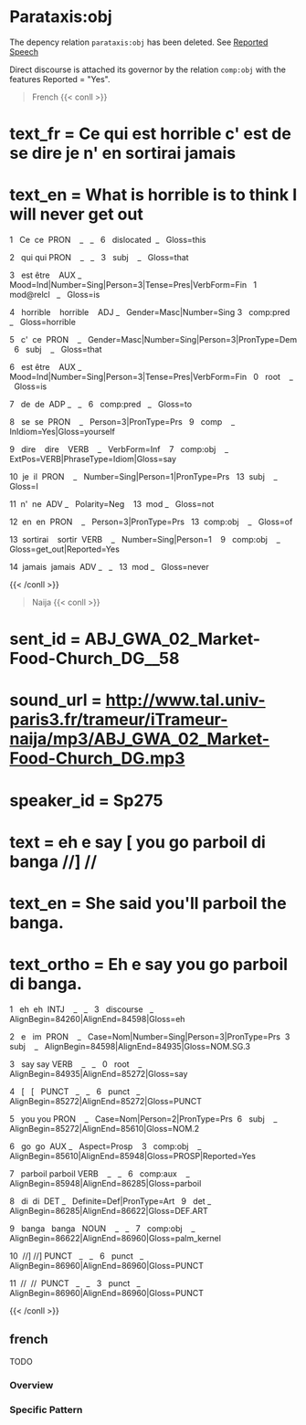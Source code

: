 # Parataxis:obj
The depency relation `parataxis:obj` has been deleted. See [Reported Speech](../../../Particular_construction/reported_speech.md)

  
Direct discourse is attached its governor by the relation `comp:obj` with the features Reported = "Yes".

> French
{{< conll >}}

# text_fr = Ce qui est horrible c' est de se dire je n' en sortirai jamais

# text_en = What is horrible is to think I will never get out

1   Ce  ce  PRON    _   _   6   dislocated  _   Gloss=this

2   qui qui PRON    _   _   3   subj    _   Gloss=that

3   est être    AUX _   Mood=Ind|Number=Sing|Person=3|Tense=Pres|VerbForm=Fin   1   mod@relcl   _   Gloss=is

4   horrible    horrible    ADJ _   Gender=Masc|Number=Sing 3   comp:pred   _   Gloss=horrible

5   c'  ce  PRON    _   Gender=Masc|Number=Sing|Person=3|PronType=Dem   6   subj    _   Gloss=that

6   est être    AUX _   Mood=Ind|Number=Sing|Person=3|Tense=Pres|VerbForm=Fin   0   root    _   Gloss=is

7   de  de  ADP _   _   6   comp:pred   _   Gloss=to

8   se  se  PRON    _   Person=3|PronType=Prs   9   comp    _   InIdiom=Yes|Gloss=yourself

9   dire    dire    VERB    _   VerbForm=Inf    7   comp:obj    _   ExtPos=VERB|PhraseType=Idiom|Gloss=say

10  je  il  PRON    _   Number=Sing|Person=1|PronType=Prs   13  subj    _   Gloss=I

11  n'  ne  ADV _   Polarity=Neg    13  mod _   Gloss=not

12  en  en  PRON    _   Person=3|PronType=Prs   13  comp:obj    _   Gloss=of

13  sortirai    sortir  VERB    _   Number=Sing|Person=1    9   comp:obj    _   Gloss=get_out|Reported=Yes

14  jamais  jamais  ADV _   _   13  mod _   Gloss=never

{{< /conll >}}

  

> Naija 
{{< conll >}}

# sent_id = ABJ_GWA_02_Market-Food-Church_DG__58

# sound_url = http://www.tal.univ-paris3.fr/trameur/iTrameur-naija/mp3/ABJ_GWA_02_Market-Food-Church_DG.mp3

# speaker_id = Sp275

# text = eh e say [ you go parboil di banga //] //

# text_en = She said you'll parboil the banga.

# text_ortho = Eh e say you go parboil di banga.

1   eh  eh  INTJ    _   _   3   discourse   _   AlignBegin=84260|AlignEnd=84598|Gloss=eh

2   e   im  PRON    _   Case=Nom|Number=Sing|Person=3|PronType=Prs  3   subj    _   AlignBegin=84598|AlignEnd=84935|Gloss=NOM.SG.3

3   say say VERB    _   _   0   root    _   AlignBegin=84935|AlignEnd=85272|Gloss=say

4   [   [   PUNCT   _   _   6   punct   _   AlignBegin=85272|AlignEnd=85272|Gloss=PUNCT

5   you you PRON    _   Case=Nom|Person=2|PronType=Prs  6   subj    _   AlignBegin=85272|AlignEnd=85610|Gloss=NOM.2

6   go  go  AUX _   Aspect=Prosp    3   comp:obj    _   AlignBegin=85610|AlignEnd=85948|Gloss=PROSP|Reported=Yes

7   parboil parboil VERB    _   _   6   comp:aux    _   AlignBegin=85948|AlignEnd=86285|Gloss=parboil

8   di  di  DET _   Definite=Def|PronType=Art   9   det _   AlignBegin=86285|AlignEnd=86622|Gloss=DEF.ART

9   banga   banga   NOUN    _   _   7   comp:obj    _   AlignBegin=86622|AlignEnd=86960|Gloss=palm_kernel

10  //] //] PUNCT   _   _   6   punct   _   AlignBegin=86960|AlignEnd=86960|Gloss=PUNCT

11  //  //  PUNCT   _   _   3   punct   _   AlignBegin=86960|AlignEnd=86960|Gloss=PUNCT

{{< /conll >}}






## french

TODO
### Overview

### Specific Pattern


